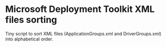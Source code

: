 # Microsoft Deployment Toolkit XML files sorting
Tiny script to sort XML files (ApplicationGroups.xml and DriverGroups.xml) into alphabetical order.
